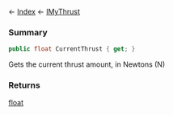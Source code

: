 ← [Index](Api-Index) ← [IMyThrust](Sandbox.ModAPI.Ingame.IMyThrust)

### Summary

```csharp
public float CurrentThrust { get; }
```

Gets the current thrust amount, in Newtons (N)

### Returns

[float](System.Single)

